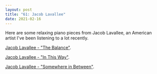 ```yaml
---
layout: post
title: "61: Jacob Lavallee"
date: 2021-02-16
---
```


Here are some relaxing piano pieces from Jacob Lavallee, an American artist I've been listening to a lot recently.

[Jacob Lavallee - "The Balance"](https://youtu.be/GKvOoEhfxSQ).

[Jacob Lavallee - "In This Way"](https://youtu.be/vGwYXYAfjx4).

[Jacob Lavallee - "Somewhere in Between"](https://youtu.be/z_IjnF4lu-g).